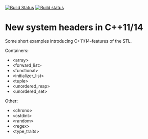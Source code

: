 [![Build Status](https://travis-ci.org/lubkoll/Training.svg?branch=master)](https://travis-ci.org/lubkoll/Training)
[![Build status](https://ci.appveyor.com/api/projects/status/qbfeonadulboyfv8?svg=true)](https://ci.appveyor.com/project/lubkoll/training)

# New system headers in C++11/14

Some short examples introducing C+11/14-features of the STL.

Containers:
 - \<array\>
 - \<forward_list\>
 - \<functional\>
 - \<initializer_list\>
 - \<tuple\>
 - \<unordered_map\>
 - \<unordered_set\>
 
 Other:
 - \<chrono\>
 - \<cstdint\>
 - \<random\>
 - \<regex\>
 - \<type_traits\>
